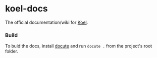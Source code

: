 # koel-docs

The official documentation/wiki for [Koel](https://koel.phanan.net/).

### Build

To buid the docs, install [docute](https://github.com/egoist/docute) and run `docute .` from the project's root folder.

